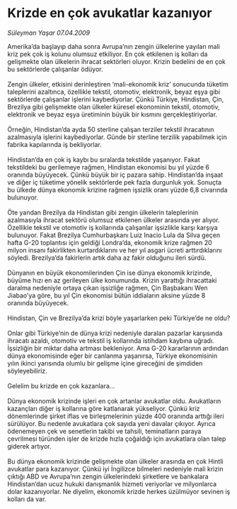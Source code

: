 # Krizde en çok avukatlar kazanıyor

*Süleyman Yaşar 07.04.2009*

<div class="taraf_structure_2col_1zq">
<div class="margen_n">



 <p>Amerika’da başlayıp daha sonra Avrupa’nın zengin ülkelerine yayılan mali kriz pek çok iş kolunu olumsuz etkiliyor. En çok etkilenen iş kolları da gelişmekte olan ülkelerin ihracat sektörleri oluyor. Krizin bedelini de en çok bu sektörlerde çalışanlar ödüyor. <br/><br/>Zengin ülkeler, etkisini derinleştiren ‘mali-ekonomik kriz’ sonucunda tüketim taleplerini azaltınca, özellikle tekstil, otomotiv, elektronik, beyaz eşya gibi sektörlerde çalışanlar işlerini kaybediyorlar. Çünkü Türkiye, Hindistan, Çin, Brezilya gibi gelişmekte olan ülkeler küresel ekonominin tekstil, otomotiv, elektronik ve beyaz eşya üretiminin büyük bir kısmını gerçekleştiriyorlar. <br/><br/>Örneğin, Hindistan’da ayda 50 sterline çalışan terziler tekstil ihracatının azalmasıyla işlerini kaybediyorlar. Günde bir sterline terzilik yapabilmek için fabrika kapılarında iş bekliyorlar. <br/><br/>Hindistan’da en çok iş kaybı bu sıralarda tekstilde yaşanıyor. Fakat tekstildeki bu gerilemeye rağmen, Hindistan ekonomisi bu yıl yüzde 6 oranında büyüyecek. Çünkü büyük bir iç pazara sahip. Hindistan’da inşaat ve diğer iç tüketime yönelik sektörlerde pek fazla durgunluk yok. Sonuçta bu ülkede dünya ekonomik krizine rağmen işsizlik oranı yüzde 6,8 civarında bulunuyor. <br/><br/>Öte yandan Brezilya da Hindistan gibi zengin ülkelerin taleplerinin azalmasıyla ihracat sektörü olumsuz etkilenen ülkeler arasında yer alıyor. Özellikle tekstil ve otomotiv iş kollarında çalışanlar işsizlikle karşı karşıya bulunuyor. Fakat Brezilya Cumhurbaşkanı Luiz Inacio Lula da Silva geçen hafta G-20 toplantısı için geldiği Londra’da, ekonomik krize rağmen 20 milyon insanı fakirlikten kurtardıklarını ve her yıl asgari ücreti arttırdıklarını söyledi. Brezilya’da fakirlerin artık daha az fakir olduğunu ileri sürdü. <br/><br/>Dünyanın en büyük ekonomilerinden Çin ise dünya ekonomik krizinde, büyüme hızı en az gerileyen ülke konumunda. Krizin yarattığı ihracattaki daralma nedeniyle ortaya çıkan işsizliğe rağmen, Çin Başbakanı Wen Jiabao’ya göre, bu yıl Çin ekonomisi bütün iddiaların aksine yüzde 8 oranında büyüyecek. <br/><br/>Hindistan, Çin ve Brezilya’da krizi böyle yaşarlarken peki Türkiye’de ne oldu? <br/><br/>Onlar gibi Türkiye’nin de dünya krizi nedeniyle daralan pazarlar karşısında ihracatı azaldı, otomotiv ve tekstil iş kollarında istihdam kaybına uğradı. İşsizliğin bir miktar daha artması bekleniyor. Ama G-20 kararlarının ardından dünya ekonomisinde eğer bir canlanma yaşanırsa, Türkiye ekonomisinin yılın ikinci yarısında olumlu bir gelişme içine gireceğini de şimdiden söyleyebiliriz. <br/><br/>Gelelim bu krizde en çok kazanlara... <br/><br/>Dünya ekonomik krizinde işleri en çok artanlar avukatlar oldu. Avukatların kazançları diğer iş kollarına göre katlanarak yükseliyor. Çünkü kriz dönemlerinde şirket iflas ve birleşmelerinin yüzde 400 oranında arttığı ileri sürülüyor. Bu nedenle avukatlara çok sayıda yeni davalar çıkıyor. Ayrıca ödenemeyen çek ve senetlerin takibi ve tahsili, teminatların paraya çevrilmesi türünden işler de krizde hızla çoğaldığı için avukatlara olan talep giderek artıyor. <br/><br/>Bu dünya ekonomik krizinde gelişmekte olan ülkeler arasında en çok Hintli avukatlar para kazanıyor. Çünkü iyi İngilizce bilmeleri nedeniyle mali krizin çıktığı ABD ve Avrupa’nın zengin ülkelerindeki şirketlere ve bankalara Hindistan’dan ucuz hukuki danışmanlık hizmeti veriyorlar ve milyonlarca dolar kazanıyorlar. Ne diyelim, ekonomik krizde herkes üzülmüyor sevinen iş kolları da var.</p>
<br/>
<br/>
<br/>



<br/>


<div id="taraf_not">
</div>

</div>


</div>
